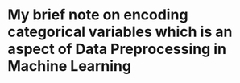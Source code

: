 # My brief note on encoding categorical variables which is an aspect of Data Preprocessing in Machine Learning
